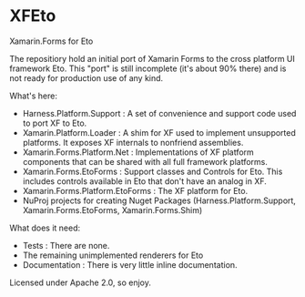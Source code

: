 # XFEto
Xamarin.Forms for Eto

The repositiory hold an initial port of Xamarin Forms to the cross platform UI framework Eto.
This "port" is still incomplete (it's about 90% there) and is not ready for production use of any kind.

What's here:

- Harness.Platform.Support : A set of convenience and support code used to port XF to Eto.
- Xamarin.Platform.Loader : A shim for XF used to implement unsupported platforms. It exposes XF internals to nonfriend assemblies.
- Xamarin.Forms.Platform.Net : Implementations of XF platform components that can be shared with all full framework platforms.
- Xamarin.Forms.EtoForms : Support classes and Controls for Eto. This includes controls available in Eto that don't have an analog in XF.
- Xamarin.Forms.Platform.EtoForms : The XF platform for Eto.
- NuProj projects for creating Nuget Packages (Harness.Platform.Support, Xamarin.Forms.EtoForms, Xamarin.Forms.Shim)

What does it need:

- Tests : There are none.
- The remaining unimplemented renderers for Eto
- Documentation : There is very little inline documentation.

Licensed under Apache 2.0, so enjoy.

